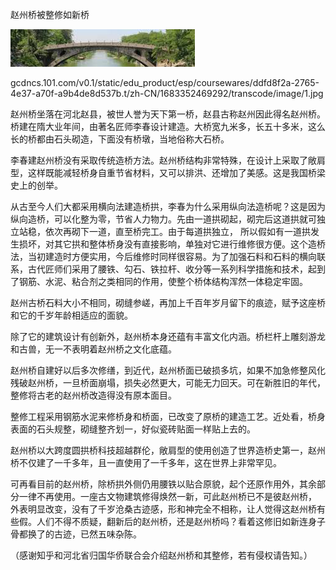 赵州桥被整修如新桥


![赵州桥被整修如新桥](https://github.com/ywangnccu/ywang/blob/main/images/ZHAOZHOU_BRIDGE1.jpg)

gcdncs.101.com/v0.1/static/edu_product/esp/coursewares/ddfd8f2a-2765-4e37-a70f-a9b4de8d537b.t/zh-CN/1683352469292/transcode/image/1.jpg

赵州桥坐落在河北赵县，被世人誉为天下第一桥，赵县古称赵州因此得名赵州桥。桥建在隋大业年间，由著名匠师李春设计建造。大桥宽九米多，长五十多米，这么长的桥都由石头砌造，下面没有桥墩，当地俗称大石桥。

李春建赵州桥没有采取传统造桥方法。赵州桥结构非常特殊，在设计上采取了敞肩型，这样既能减轻桥身自重节省材料，又可以排洪、还增加了美感。这是我国桥梁史上的创举。

从古至今人们大都采用横向法建造桥拱，李春为什么采用纵向法造桥呢？这是因为纵向造桥，可以化整为零，节省人力物力。先由一道拱砌起，砌完后这道拱就可独立站稳，依次再砌下一道，直至桥完工。由于每道拱独立，
所以假如有一道拱发生损坏，对其它拱和整体桥身没有直接影响，单独对它进行维修很方便。这个造桥法，当初建造时方便实用，今后维修时同样很容易。为了加强石料和石料的横向联系，古代匠师们采用了腰铁、勾石、铁拉杆、收分等一系列科学措施和技术，起到了钢筋、水泥、粘合剂之类相同的作用，使整个桥体结构浑然一体稳定牢固。

赵州古桥石料大小不相同，砌缝参嵯，再加上千百年岁月留下的痕迹，赋予这座桥和它的千岁年龄相适应的面貌。

除了它的建筑设计有创新外，赵州桥本身还蕴有丰富文化内涵。桥栏杆上雕刻游龙和古兽，无一不表明着赵州桥之文化底蕴。

赵州桥自建好以后多次修缮，到近代，赵州桥面已破损多坑，如果不加急修整风化残破赵州桥，一旦桥面崩塌，损失必然更大，可能无力回天。可在新胜旧的年代，整修将古老的赵州桥改造得没有原本面目。

整修工程采用钢筋水泥来修桥身和桥面，已改变了原桥的建造工艺。近处看，桥身表面的石头规整，砌缝整齐划一，好似瓷砖贴面一样贴上去的。

赵州桥以大跨度圆拱桥科技超越群伦，敞肩型的使用创造了世界造桥史第一，赵州桥不仅建了一千多年，且一直使用了一千多年，这在世界上非常罕见。

可再看目前的赵州桥，除桥拱外侧仍用腰铁以贴合原貌，起个还原作用外，其余部分一律不再使用。一座古文物建筑修得焕然一新，可此赵州桥已不是彼赵州桥，
外表明显改变，没有了千岁沧桑古迹感，形和神完全不相称，让人觉得这赵州桥有些假。人们不得不质疑，翻新后的赵州桥，还是赵州桥吗？看着这修旧如新连身子骨都换了的古迹，已然五味杂陈。


（感谢知乎和河北省归国华侨联合会介绍赵州桥和其整修，若有侵权请告知。）
